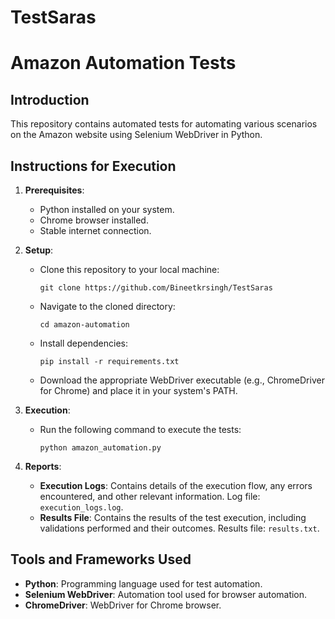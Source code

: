 # TestSaras
# Amazon Automation Tests

## Introduction
This repository contains automated tests for automating various scenarios on the Amazon website using Selenium WebDriver in Python.

## Instructions for Execution
1. **Prerequisites**:
   - Python installed on your system.
   - Chrome browser installed.
   - Stable internet connection.

2. **Setup**:
   - Clone this repository to your local machine:
     ```
     git clone https://github.com/Bineetkrsingh/TestSaras

     ```
   - Navigate to the cloned directory:
     ```
     cd amazon-automation
     ```
   - Install dependencies:
     ```
     pip install -r requirements.txt
     ```
   - Download the appropriate WebDriver executable (e.g., ChromeDriver for Chrome) and place it in your system's PATH.

3. **Execution**:
   - Run the following command to execute the tests:
     ```
     python amazon_automation.py
     ```

4. **Reports**:
   - **Execution Logs**: Contains details of the execution flow, any errors encountered, and other relevant information. Log file: `execution_logs.log`.
   - **Results File**: Contains the results of the test execution, including validations performed and their outcomes. Results file: `results.txt`.

## Tools and Frameworks Used
- **Python**: Programming language used for test automation.
- **Selenium WebDriver**: Automation tool used for browser automation.
- **ChromeDriver**: WebDriver for Chrome browser.





